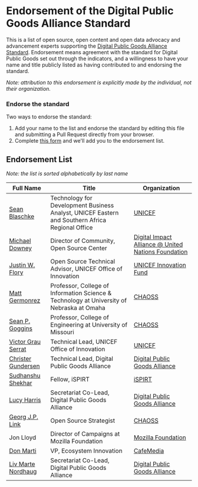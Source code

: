 # Endorsement of the Digital Public Goods Alliance Standard

This is a list of open source, open content and open data advocacy and advancement experts
supporting the [Digital Public Goods Alliance Standard](standard.md). Endorsement means agreement
with the standard for Digital Public Goods set out through the indicators, and a willingness to
have your name and title publicly listed as having contributed to and endorsing the standard.

*Note: attribution to this endorsement is explicitly made by the individual, not their organization.*

### Endorse the standard

Two ways to endorse the standard:

1. Add your name to the list and endorse the standard by editing this file and submitting a Pull Request directly from your browser.
2. Complete [this form](https://forms.gle/knVvbv4mLfxkHtFS8) and we'll add you to the endorsement list.

## Endorsement List

*Note: the list is sorted alphabetically by last name*

Full Name | Title | Organization
--- | --- | ---
[Sean Blaschke](https://github.com/seanblaschke) | Technology for Development Business Analyst, UNICEF Eastern and Southern Africa Regional Office | [UNICEF](https://www.unicef.org/)
[Michael Downey](https://floss.social/@downey) | Director of Community, Open Source Center | [Digital Impact Alliance @ United Nations Foundation](https://digitalimpactalliance.org/)
[Justin W. Flory](https://jwf.io) | Open Source Technical Advisor, UNICEF Office of Innovation | [UNICEF Innovation Fund](https://unicefinnovationfund.org/)
[Matt Germonrez](https://github.com/germonprez) | Professor, College of Information Science & Technology at University of Nebraska at Omaha | [CHAOSS](https://chaoss.community/)
[Sean P. Goggins](https://github.com/sgoggins) | Professor, College of Engineering at University of Missouri | [CHAOSS](https://chaoss.community/)
[Victor Grau Serrat](https://github.com/lacabra) | Technical Lead, UNICEF Office of Innovation | [UNICEF](https://www.unicef.org/innovation/)
[Christer Gundersen](https://github.com/christer-io) | Technical Lead, Digital Public Goods Alliance | [Digital Public Goods Alliance](https://digitalpublicgoods.net)
[Sudhanshu Shekhar](https://www.linkedin.com/in/sudshekhar02/) | Fellow, iSPIRT | [iSPIRT](https://ispirt.in/)
[Lucy Harris](https://github.com/lucyeoh) | Secretariat Co-Lead, Digital Public Goods Alliance | [Digital Public Goods Alliance](https://digitalpublicgoods.net)
[Georg J.P. Link](https://github.com/GeorgLink) | Open Source Strategist | [CHAOSS](https://chaoss.community/)
Jon Lloyd | Director of Campaigns at Mozilla Foundation | [Mozilla Foundation](https://foundation.mozilla.org/en/)
[Don Marti](https://github.com/dmarti) | VP, Ecosystem Innovation | [CafeMedia](https://cafemedia.com/)
[Liv Marte Nordhaug](https://github.com/livmarte) | Secretariat Co-Lead, Digital Public Goods Alliance | [Digital Public Goods Alliance](https://digitalpublicgoods.net)

